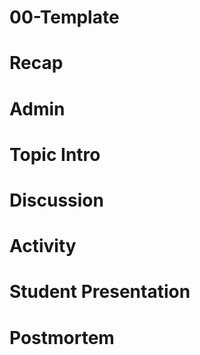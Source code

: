 # 00-Template

# Recap


# Admin


# Topic Intro


# Discussion


# Activity


# Student Presentation


# Postmortem